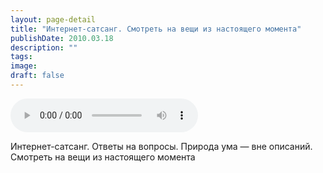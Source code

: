 ```yaml
---
layout: page-detail
title: "Интернет-сатсанг. Смотреть на вещи из настоящего момента"
publishDate: 2010.03.18
description: ""
tags:
image:
draft: false
---
```


<audio title="2010.03.18 - Интернет-сатсанг. Смотреть на вещи из настоящего момента.mp3" src="https://filer-api.advayta.org/v1.0/public/files/75787" controls=""></audio>

 Интернет-сатсанг. Ответы на вопросы. Природа ума — вне описаний.  
 Смотреть на вещи из настоящего момента   

  
